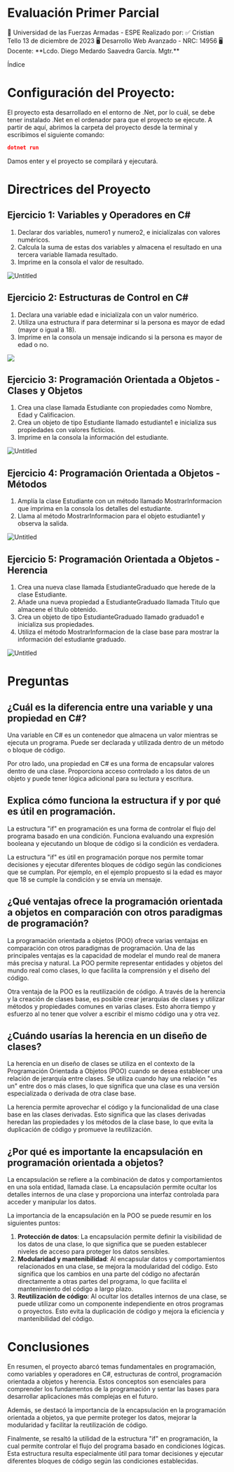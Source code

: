 # Evaluación Primer Parcial

<aside>
📖 Universidad de las Fuerzas Armadas - ESPE
Realizado por:
✅ Cristian Tello
13 de diciembre de 2023
🖥️ Desarrollo Web Avanzado - NRC: 14956
🖥️ Docente: **Lcdo. Diego Medardo Saavedra García. Mgtr.**

</aside>

Índice

# Configuración del Proyecto:

El proyecto esta desarrollado en el entorno de .Net, por lo cuál, se debe tener instalado .Net en el ordenador para que el proyecto se ejecute. A partir de aquí, abrimos la carpeta del proyecto desde la terminal y escribimos el siguiente comando:

```json
dotnet run
```

Damos enter y el proyecto se compilará y ejecutará.

# Directrices del Proyecto

## Ejercicio 1: Variables y Operadores en C#

1. Declarar dos variables, numero1 y numero2, e inicialízalas con valores numéricos.
2. Calcula la suma de estas dos variables y almacena el resultado en una tercera
   variable llamada resultado.
3. Imprime en la consola el valor de resultado.

![Untitled](./Tello_Examen_1P/img/1.png)

## Ejercicio 2: Estructuras de Control en C#

1. Declara una variable edad e inicialízala con un valor numérico.
2. Utiliza una estructura if para determinar si la persona es mayor de edad (mayor o
   igual a 18).
3. Imprime en la consola un mensaje indicando si la persona es mayor de edad o no.

![](./Tello_Examen_1P/img/2.png)

## Ejercicio 3: Programación Orientada a Objetos - Clases y Objetos

1. Crea una clase llamada Estudiante con propiedades como Nombre, Edad y
   Calificacion.
2. Crea un objeto de tipo Estudiante llamado estudiante1 e inicializa sus
   propiedades con valores ficticios.
3. Imprime en la consola la información del estudiante.

![Untitled](./Tello_Examen_1P/img/3.png)

## Ejercicio 4: Programación Orientada a Objetos - Métodos

1. Amplía la clase Estudiante con un método llamado MostrarInformacion que
   imprima en la consola los detalles del estudiante.
2. Llama al método MostrarInformacion para el objeto estudiante1 y observa la
   salida.

![Untitled](./Tello_Examen_1P/img/4.png)

## Ejercicio 5: Programación Orientada a Objetos - Herencia

1. Crea una nueva clase llamada EstudianteGraduado que herede de la clase
   Estudiante.
2. Añade una nueva propiedad a EstudianteGraduado llamada Titulo que
   almacene el título obtenido.
3. Crea un objeto de tipo EstudianteGraduado llamado graduado1 e inicializa sus
   propiedades.
4. Utiliza el método MostrarInformacion de la clase base para mostrar la
   información del estudiante graduado.

![Untitled](./Tello_Examen_1P/img/5.png)

# Preguntas

## ¿Cuál es la diferencia entre una variable y una propiedad en C#?

Una variable en C# es un contenedor que almacena un valor mientras se ejecuta un programa. Puede ser declarada y utilizada dentro de un método o bloque de código.

Por otro lado, una propiedad en C# es una forma de encapsular valores dentro de una clase. Proporciona acceso controlado a los datos de un objeto y puede tener lógica adicional para su lectura y escritura.

## Explica cómo funciona la estructura if y por qué es útil en programación.

La estructura "if" en programación es una forma de controlar el flujo del programa basado en una condición. Funciona evaluando una expresión booleana y ejecutando un bloque de código si la condición es verdadera.

La estructura "if" es útil en programación porque nos permite tomar decisiones y ejecutar diferentes bloques de código según las condiciones que se cumplan. Por ejemplo, en el ejemplo propuesto si la edad es mayor que 18 se cumple la condición y se envía un mensaje.

## ¿Qué ventajas ofrece la programación orientada a objetos en comparación con otros paradigmas de programación?

La programación orientada a objetos (POO) ofrece varias ventajas en comparación con otros paradigmas de programación. Una de las principales ventajas es la capacidad de modelar el mundo real de manera más precisa y natural. La POO permite representar entidades y objetos del mundo real como clases, lo que facilita la comprensión y el diseño del código.

Otra ventaja de la POO es la reutilización de código. A través de la herencia y la creación de clases base, es posible crear jerarquías de clases y utilizar métodos y propiedades comunes en varias clases. Esto ahorra tiempo y esfuerzo al no tener que volver a escribir el mismo código una y otra vez.

## ¿Cuándo usarías la herencia en un diseño de clases?

La herencia en un diseño de clases se utiliza en el contexto de la Programación Orientada a Objetos (POO) cuando se desea establecer una relación de jerarquía entre clases. Se utiliza cuando hay una relación "es un" entre dos o más clases, lo que significa que una clase es una versión especializada o derivada de otra clase base.

La herencia permite aprovechar el código y la funcionalidad de una clase base en las clases derivadas. Esto significa que las clases derivadas heredan las propiedades y los métodos de la clase base, lo que evita la duplicación de código y promueve la reutilización.

## ¿Por qué es importante la encapsulación en programación orientada a objetos?

La encapsulación se refiere a la combinación de datos y comportamientos en una sola entidad, llamada clase. La encapsulación permite ocultar los detalles internos de una clase y proporciona una interfaz controlada para acceder y manipular los datos.

La importancia de la encapsulación en la POO se puede resumir en los siguientes puntos:

1. **Protección de datos**: La encapsulación permite definir la visibilidad de los datos de una clase, lo que significa que se pueden establecer niveles de acceso para proteger los datos sensibles.
2. **Modularidad y mantenibilidad**: Al encapsular datos y comportamientos relacionados en una clase, se mejora la modularidad del código. Esto significa que los cambios en una parte del código no afectarán directamente a otras partes del programa, lo que facilita el mantenimiento del código a largo plazo.
3. **Reutilización de código**: Al ocultar los detalles internos de una clase, se puede utilizar como un componente independiente en otros programas o proyectos. Esto evita la duplicación de código y mejora la eficiencia y mantenibilidad del código.

# Conclusiones

En resumen, el proyecto abarcó temas fundamentales en programación, como variables y operadores en C#, estructuras de control, programación orientada a objetos y herencia. Estos conceptos son esenciales para comprender los fundamentos de la programación y sentar las bases para desarrollar aplicaciones más complejas en el futuro.

Además, se destacó la importancia de la encapsulación en la programación orientada a objetos, ya que permite proteger los datos, mejorar la modularidad y facilitar la reutilización de código.

Finalmente, se resaltó la utilidad de la estructura "if" en programación, la cual permite controlar el flujo del programa basado en condiciones lógicas. Esta estructura resulta especialmente útil para tomar decisiones y ejecutar diferentes bloques de código según las condiciones establecidas.
